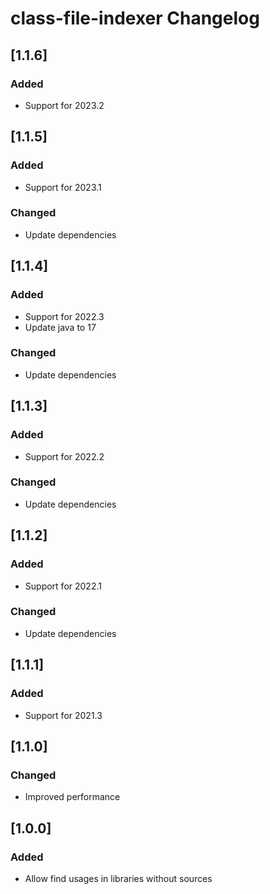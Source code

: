 <!-- Keep a Changelog guide -> https://keepachangelog.com -->

# class-file-indexer Changelog

## [1.1.6]
### Added
- Support for 2023.2

## [1.1.5]
### Added
- Support for 2023.1
### Changed
- Update dependencies

## [1.1.4]
### Added
- Support for 2022.3
- Update java to 17
### Changed
- Update dependencies

## [1.1.3]
### Added
- Support for 2022.2
### Changed
- Update dependencies

## [1.1.2]
### Added
- Support for 2022.1
### Changed
- Update dependencies

## [1.1.1]
### Added
- Support for 2021.3

## [1.1.0]
### Changed
- Improved performance

## [1.0.0]
### Added
- Allow find usages in libraries without sources
